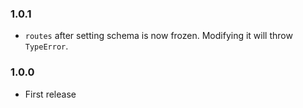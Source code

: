 ### 1.0.1
- `routes` after setting schema is now frozen. Modifying it will throw `TypeError`.

### 1.0.0
- First release
